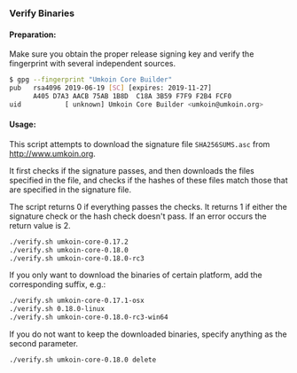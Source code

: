 ### Verify Binaries

#### Preparation:

Make sure you obtain the proper release signing key and verify the fingerprint with several independent sources.

```sh
$ gpg --fingerprint "Umkoin Core Builder"
pub   rsa4096 2019-06-19 [SC] [expires: 2019-11-27]
      A405 D7A3 AACB 75AB 1B8D  C18A 3B59 F7F9 F2B4 FCF0
uid           [ unknown] Umkoin Core Builder <umkoin@umkoin.org>
```

#### Usage:

This script attempts to download the signature file `SHA256SUMS.asc` from http://www.umkoin.org.

It first checks if the signature passes, and then downloads the files specified in the file, and checks if the hashes of these files match those that are specified in the signature file.

The script returns 0 if everything passes the checks. It returns 1 if either the signature check or the hash check doesn't pass. If an error occurs the return value is 2.


```sh
./verify.sh umkoin-core-0.17.2
./verify.sh umkoin-core-0.18.0
./verify.sh umkoin-core-0.18.0-rc3
```

If you only want to download the binaries of certain platform, add the corresponding suffix, e.g.:

```sh
./verify.sh umkoin-core-0.17.1-osx
./verify.sh 0.18.0-linux
./verify.sh umkoin-core-0.18.0-rc3-win64
```

If you do not want to keep the downloaded binaries, specify anything as the second parameter.

```sh
./verify.sh umkoin-core-0.18.0 delete
```
